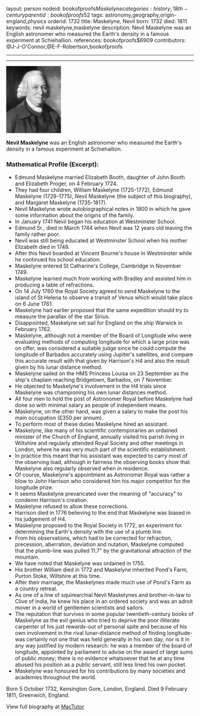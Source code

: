 layout: person
nodeid: bookofproofs$Maskelyne
categories: history,18th-century
parentid: bookofproofs$52
tags: astronomy,geography,origin-england,physics
orderid: 1732
title: Maskelyne, Nevil
born: 1732
died: 1811
keywords: nevil maskelyne,maskelyne
description: Nevil Maskelyne was an English astronomer who measured the Earth's density in a famous experiment at Schiehallion.
references: bookofproofs$6909
contributors: @J-J-O'Connor,@E-F-Robertson,bookofproofs

---



---

![Maskelyne.jpg](https://github.com/bookofproofs/bookofproofs.github.io/blob/main/_sources/_assets/images/portraits/Maskelyne.jpg?raw=true)

**Nevil Maskelyne** was an English astronomer who measured the Earth's density in a famous experiment at Schiehallion.

### Mathematical Profile (Excerpt):
* Edmund Maskelyne married Elizabeth Booth, daughter of John Booth and Elizabeth Proger, on 4 February 1724.
* They had four children, William Maskelyne (1725-1772), Edmund Maskelyne (1728-1775), Nevil Maskelyne (the subject of this biography), and Margaret Maskelyne (1735-1817).
* Nevil Maskelyne wrote autobiographical notes in 1800 in which he gave some information about the origins of the family.
* In January 1741 Nevil began his education at Westminster School.
* Edmund Sr., died in March 1744 when Nevil was 12 years old leaving the family rather poor.
* Nevil was still being educated at Westminster School when his mother Elizabeth died in 1748.
* After this Nevil boarded at Vincent Bourne's house in Westminster while he continued his school education.
* Maskelyne entered St Catharine's College, Cambridge in November 1749.
* Maskelyne learned much from working with Bradley and assisted him in producing a table of refractions.
* On 14 July 1760 the Royal Society agreed to send Maskelyne to the island of St Helena to observe a transit of Venus which would take place on 6 June 1761.
* Maskelyne had earlier proposed that the same expedition should try to measure the parallax of the star Sirius.
* Disappointed, Maskelyne set sail for England on the ship Warwick in February 1762.
* Maskelyne, although not a member of the Board of Longitude who were evaluating methods of computing longitude for which a large prize was on offer, was considered a suitable judge since he could compute the longitude of Barbados accurately using Jupiter's satellites, and compare this accurate result with that given by Harrison's H4 and also the result given by his lunar distance method.
* Maskelyne sailed on the HMS Princess Louisa on 23 September as the ship's chaplain reaching Bridgetown, Barbados, on 7 November.
* He objected to Maskelyne's involvement in the H4 trials since Maskelyne was championing his own lunar distances method.
* All four men to hold the post of Astronomer Royal before Maskelyne had done so with minimal salary as people of independent means.
* Maskelyne, on the other hand, was given a salary to make the post his main occupation (£350 per annum).
* To perform most of these duties Maskelyne hired an assistant.
* Maskelyne, like many of his scientific contemporaries an ordained minister of the Church of England, annually visited his parish living in Wiltshire and regularly attended Royal Society and other meetings in London, where he was very much part of the scientific establishment.
* In practice this meant that his assistant was expected to carry most of the observing load, although in fairness the observing books show that Maskelyne also regularly observed when in residence.
* Of course, Maskelyne's appointment as Astronomer Royal was rather a blow to John Harrison who considered him his major competitor for the longitude prize.
* It seems Maskelyne prevaricated over the meaning of "accuracy" to condemn Harrison's creation.
* Maskelyne refused to allow these corrections.
* Harrison died in 1776 believing to the end that Maskelyne was biased in his judgement of H4.
* Maskelyne proposed to the Royal Society in 1772, an experiment for determining the Earth's density with the use of a plumb line.
* From his observations, which had to be corrected for refraction, precession, aberration, deviation and nutation, Maskelyne computed that the plumb-line was pulled 11.7" by the gravitational attraction of the mountain.
* We have noted that Maskelyne was ordained in 1755.
* His brother William died in 1772 and Maskelyne inherited Pond's Farm, Purton Stoke, Wiltshire at this time.
* After their marriage, the Maskelynes made much use of Pond's Farm as a country retreat.
* As one of a line of squirearchial Nevil Maskelynes and brother-in-law to Clive of India, he knew his place in an ordered society and was an adroit mover in a world of gentlemen scientists and sailors.
* The reputation that survives in some popular twentieth-century books of Maskelyne as the evil genius who tried to deprive the poor illiterate carpenter of his just rewards-out of personal spite and because of his own involvement in the rival lunar-distance method of finding longitude-was certainly not one that was held generally in his own day, nor is it in any way justified by modern research: he was a member of the board of longitude, appointed by parliament to advise on the award of large sums of public money; there is no evidence whatsoever that he at any time abused his position as a public servant, still less lined his own pocket.
* Maskelyne was honoured for his contributions by many societies and academies throughout the world.

Born 5 October 1732, Kensington Gore, London, England. Died 9 February 1811, Greenwich, England.

View full biography at [MacTutor](https://mathshistory.st-andrews.ac.uk/Biographies/Maskelyne/)
